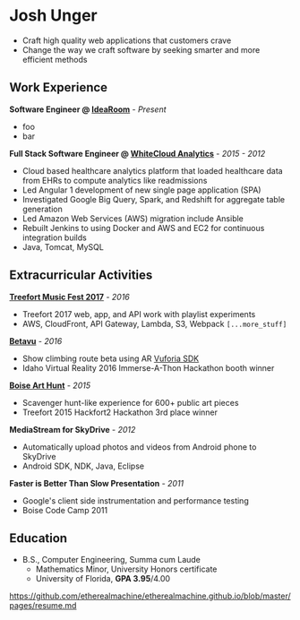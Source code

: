 # Josh Unger

* Craft high quality web applications that customers crave 
* Change the way we craft software by seeking smarter and more efficient methods

## Work Experience
**Software Engineer @ [IdeaRoom](http://www.idearoominc.com)** - *Present*
* foo
* bar

**Full Stack Software Engineer @ [WhiteCloud Analytics](http://whitecloudanalytics.com/)** - *2015 - 2012*
* Cloud based healthcare analytics platform that loaded healthcare data from EHRs to compute analytics like readmissions
* Led Angular 1 development of new single page application (SPA)
* Investigated Google Big Query, Spark, and Redshift for aggregate table generation
* Led Amazon Web Services (AWS) migration include Ansible
* Rebuilt Jenkins to using Docker and AWS and EC2 for continuous integration builds
* Java, Tomcat, MySQL

## Extracurricular Activities
**[Treefort Music Fest 2017](https://www.treefortmusicfest.com/)** - *2016*
* Treefort 2017 web, app, and API work with playlist experiments
* AWS, CloudFront, API Gateway, Lambda, S3, Webpack `[...more_stuff]` 

**[Betavu]()** - *2016*
* Show climbing route beta using AR [Vuforia SDK](https://www.vuforia.com/)
* Idaho Virtual Reality 2016 Immerse-A-Thon Hackathon booth winner

**[Boise Art Hunt](http://www.boiseweekly.com/Cobweb/archives/2015/03/29/treefort-2015-datefort-app-wins-hackfort2-hackathon)** - *2015*
* Scavenger hunt-like experience for 600+ public art pieces
* Treefort 2015 Hackfort2 Hackathon 3rd place winner

**MediaStream for SkyDrive** - *2012*
* Automatically upload photos and videos from Android phone to SkyDrive
* Android SDK, NDK, Java, Eclipse

**Faster is Better Than Slow Presentation** - *2011*
* Google's client side instrumentation and performance testing
* Boise Code Camp 2011

## Education
* B.S., Computer Engineering, Summa cum Laude
  * Mathematics Minor, University Honors certificate
  * University of Florida, **GPA 3.95**/4.00


https://github.com/etherealmachine/etherealmachine.github.io/blob/master/pages/resume.md
